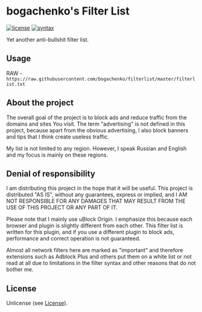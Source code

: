 # bogachenko's Filter List
[![license](https://img.shields.io/badge/license-MIT-%233fb912.svg)](https://raw.githubusercontent.com/bogachenko/filterlist/master/LICENSE.md)
[![syntax](https://img.shields.io/badge/syntax-uBlock%20Origin-%23c61300.svg)](https://github.com/gorhill/uBlock/wiki/Static-filter-syntax)

Yet another anti-bullshit filter list.

## Usage

RAW - `https://raw.githubusercontent.com/bogachenko/filterlist/master/filterlist.txt`

## About the project

The overall goal of the project is to block ads and reduce traffic from the domains and sites You visit.
The term "advertising" is not defined in this project, because apart from the obvious advertising, I also block banners and tips that I think create useless traffic.

My list is not limited to any region. However, I speak Russian and English and my focus is mainly on these regions.

## Denial of responsibility

I am distributing this project in the hope that it will be useful. This project is distributed "AS IS", without any guarantees, express or implied, and I AM NOT RESPONSIBLE FOR ANY DAMAGES THAT MAY RESULT FROM THE USE OF THIS PROJECT OR ANY PART OF IT.

Please note that I mainly use uBlock Origin. I emphasize this because each browser and plugin is slightly different from each other. This filter list is written for this plugin, and if you use a different plugin to block ads, performance and correct operation is not guaranteed.

Almost all network filters here are marked as "important" and therefore extensions such as Adblock Plus and others put them on a white list or not read at all due to limitations in the filter syntax and other reasons that do not bother me.

## License
Unlicense (see [License](https://raw.githubusercontent.com/bogachenko/filterlist/master/LICENSE.md)).